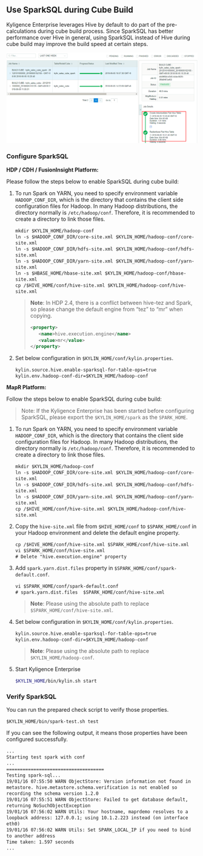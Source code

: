 ## Use SparkSQL during Cube Build

Kyligence Enterprise leverages Hive by default to do part of the pre-calculations during cube build process. Since SparkSQL has better performance over Hive in general, using SparkSQL instead of Hive during cube build may improve the build speed at certain steps.

![sparksql_build_step](images/sparksql_flat_table.en.png)

### Configure SparkSQL

**HDP / CDH / FusionInsight Platform:**

Please follow the steps below to enable SparkSQL during cube build:

1. To run Spark on YARN, you need to specify environment variable `HADOOP_CONF_DIR`, which is the directory that contains the client side configuration files for Hadoop. In many Hadoop distributions, the directory normally is `/etc/hadoop/conf`. Therefore, it is recommended to create a directory to link those files. 

   ```shell
   mkdir $KYLIN_HOME/hadoop-conf
   ln -s $HADOOP_CONF_DIR/core-site.xml $KYLIN_HOME/hadoop-conf/core-site.xml
   ln -s $HADOOP_CONF_DIR/hdfs-site.xml $KYLIN_HOME/hadoop-conf/hdfs-site.xml
   ln -s $HADOOP_CONF_DIR/yarn-site.xml $KYLIN_HOME/hadoop-conf/yarn-site.xml
   ln -s $HBASE_HOME/hbase-site.xml $KYLIN_HOME/hadoop-conf/hbase-site.xml
   cp /$HIVE_HOME/conf/hive-site.xml $KYLIN_HOME/hadoop-conf/hive-site.xml
   ```

   > **Note**: In HDP 2.4, there is a conflict between hive-tez and Spark, so please change the default engine from “tez” to “mr” when copying.
   >
   > ```xml
   > <property>
   > 	<name>hive.execution.engine</name>
   > 	<value>mr</value>
   > </property>
   > ```

2. Set below configuration in `$KYLIN_HOME/conf/kylin.properties`.

   ```properties
   kylin.source.hive.enable-sparksql-for-table-ops=true
   kylin.env.hadoop-conf-dir=$KYLIN_HOME/hadoop-conf
   ```

**MapR Platform:**

Follow the steps below to enable SparkSQL during cube build:

> Note: If the Kyligence Enterprise has been started before configuring SparkSQL, please export the `$KYLIN_HOME/spark` as the `SPARK_HOME`.

1. To run Spark on YARN, you need to specify environment variable `HADOOP_CONF_DIR`, which is the directory that contains the client side configuration files for Hadoop. In many Hadoop distributions, the directory normally is `/etc/hadoop/conf`. Therefore, it is recommended to create a directory to link those files. 

   ```shell
   mkdir $KYLIN_HOME/hadoop-conf
   ln -s $HADOOP_CONF_DIR/core-site.xml $KYLIN_HOME/hadoop-conf/core-site.xml
   ln -s $HADOOP_CONF_DIR/hdfs-site.xml $KYLIN_HOME/hadoop-conf/hdfs-site.xml
   ln -s $HADOOP_CONF_DIR/yarn-site.xml $KYLIN_HOME/hadoop-conf/yarn-site.xml
   cp /$HIVE_HOME/conf/hive-site.xml $KYLIN_HOME/hadoop-conf/hive-site.xml
   ```

2. Copy the `hive-site.xml` file from `$HIVE_HOME/conf` to `$SPARK_HOME/conf` in your Hadoop environment and delete the default engine property.

   ```shell
   cp /$HIVE_HOME/conf/hive-site.xml $SPARK_HOME/conf/hive-site.xml
   vi $SPARK_HOME/conf/hive-site.xml
   # Delete "hive.execution.engine" property
   ```

3. Add `spark.yarn.dist.files` property in `$SPARK_HOME/conf/spark-default.conf`. 

   ```shell
   vi $SPARK_HOME/conf/spark-default.conf
   # spark.yarn.dist.files  $SPARK_HOME/conf/hive-site.xml
   ```

   > **Note**: Please using the absolute path to replace `$SPARK_HOME/conf/hive-site.xml`.

4. Set below configuration in `$KYLIN_HOME/conf/kylin.properties`.

   ```properties
   kylin.source.hive.enable-sparksql-for-table-ops=true
   kylin.env.hadoop-conf-dir=$KYLIN_HOME/hadoop-conf
   ```

   > **Note**: Please using the absolute path to replace `$KYLIN_HOME/hadoop-conf`.

5. Start Kyligence Enterprise

   ```sh
   $KYLIN_HOME/bin/kylin.sh start
   ```

### Verify SparkSQL

You can run the prepared check script to verify those properties.

```shell
$KYLIN_HOME/bin/spark-test.sh test
```

If you can see the following output, it means those properties have been configured successfully.

```shell
...
Starting test spark with conf
...
====================================
Testing spark-sql...
19/01/16 07:55:50 WARN ObjectStore: Version information not found in metastore. hive.metastore.schema.verification is not enabled so recording the schema version 1.2.0
19/01/16 07:55:51 WARN ObjectStore: Failed to get database default, returning NoSuchObjectException
19/01/16 07:56:02 WARN Utils: Your hostname, maprdemo resolves to a loopback address: 127.0.0.1; using 10.1.2.223 instead (on interface eth0)
19/01/16 07:56:02 WARN Utils: Set SPARK_LOCAL_IP if you need to bind to another address
Time taken: 1.597 seconds
...
```